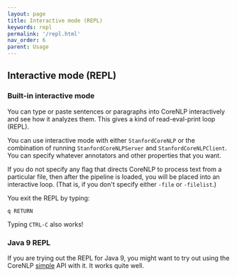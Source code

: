 ```yaml
---
layout: page
title: Interactive mode (REPL)
keywords: repl
permalink: '/repl.html'
nav_order: 6
parent: Usage
---
```


## Interactive mode (REPL)

### Built-in interactive mode

You can type or paste sentences or paragraphs into CoreNLP interactively and see
how it analyzes them.
This gives a kind of read-eval-print loop (REPL).

You can use interactive mode with  either `StanfordCoreNLP` or the combination
of running `StanfordCoreNLPServer` and `StanfordCoreNLPClient`.
You can specify whatever annotators and other properties that 
you want. 

If you do not specify any flag that directs CoreNLP 
to process text from a particular file, then after the pipeline
is loaded, you will be placed into an interactive loop.
(That is, if you don't specify either `-file` or `-filelist`.)

You exit the REPL by typing:
```
q RETURN
```
Typing `CTRL-C` also works!

### Java 9 REPL

If you are trying out the REPL for Java 9, you might want to
try out using the CoreNLP [simple](simple.html) API with it.
It works quite well.
